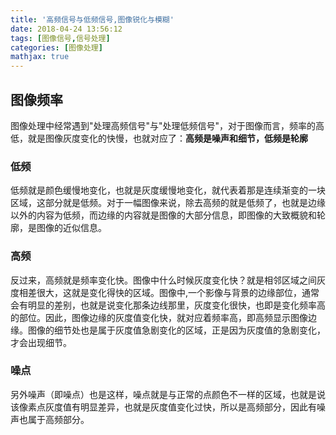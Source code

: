 ```yaml
---
title: '高频信号与低频信号,图像锐化与模糊'
date: 2018-04-24 13:56:12
tags: [图像信号,信号处理]
categories: [图像处理]
mathjax: true
---
```

## 图像频率
图像处理中经常遇到"处理高频信号"与"处理低频信号"，对于图像而言，频率的高低，就是图像灰度变化的快慢，也就对应了：**高频是噪声和细节，低频是轮廓**

### 低频
低频就是颜色缓慢地变化，也就是灰度缓慢地变化，就代表着那是连续渐变的一块区域，这部分就是低频。对于一幅图像来说，除去高频的就是低频了，也就是边缘以外的内容为低频，而边缘的内容就是图像的大部分信息，即图像的大致概貌和轮廓，是图像的近似信息。

### 高频
反过来，高频就是频率变化快。图像中什么时候灰度变化快？就是相邻区域之间灰度相差很大，这就是变化得快的区域。图像中,一个影像与背景的边缘部位，通常会有明显的差别，也就是说变化那条边线那里，灰度变化很快，也即是变化频率高的部位。因此，图像边缘的灰度值变化快，就对应着频率高，即高频显示图像边缘。图像的细节处也是属于灰度值急剧变化的区域，正是因为灰度值的急剧变化，才会出现细节。

### 噪点
另外噪声（即噪点）也是这样，噪点就是与正常的点颜色不一样的区域，也就是说该像素点灰度值有明显差异，也就是灰度值变化过快，所以是高频部分，因此有噪声也属于高频部分。
